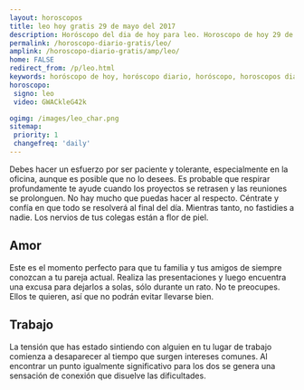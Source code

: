 ```yaml
---
layout: horoscopos
title: leo hoy gratis 29 de mayo del 2017 
description: Horóscopo del dia de hoy para leo. Horoscopo de hoy 29 de mayo del 2017. Las predicciones de amor, trabajo, vida personal gratis.
permalink: /horoscopo-diario-gratis/leo/
amplink: /horoscopo-diario-gratis/amp/leo/
home: FALSE
redirect_from: /p/leo.html
keywords: horóscopo de hoy, horóscopo diario, horóscopo, horoscopos diarios gratis del dia de hoy, horóscopo diario gratis,horóscopo 2017, horóscopo esperanza gracia, horoscopo leo hoy, horoscop, horóscopos gratis, horoscopo leo, horoscopo leo 2017, Tarot, Astrologia, Zodíaco, leo, horoscopo gratis
horoscopo:
 signo: leo
 video: GWACkleG42k

ogimg: /images/leo_char.png
sitemap:
 priority: 1
 changefreq: 'daily'
---
```



Debes hacer un esfuerzo por ser paciente y tolerante, especialmente en la oficina, aunque es posible que no lo desees. Es probable que respirar profundamente te ayude cuando los proyectos se retrasen y las reuniones se prolonguen. No hay mucho que puedas hacer al respecto. Céntrate y confía en que todo se resolverá al final del día. Mientras tanto, no fastidies a nadie. Los nervios de tus colegas están a flor de piel.

## Amor

Este es el momento perfecto para que tu familia y tus amigos de siempre conozcan a tu pareja actual. Realiza las presentaciones y luego encuentra una excusa para dejarlos a solas, sólo durante un rato. No te preocupes. Ellos te quieren, así que no podrán evitar llevarse bien.

## Trabajo

La tensión que has estado sintiendo con alguien en tu lugar de trabajo comienza a desaparecer al tiempo que surgen intereses comunes. Al encontrar un punto igualmente significativo para los dos se genera una sensación de conexión que disuelve las dificultades.